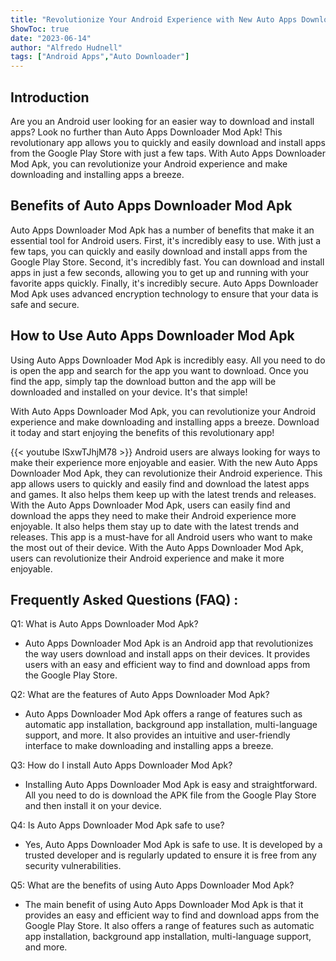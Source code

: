 ```yaml
---
title: "Revolutionize Your Android Experience with New Auto Apps Downloader Mod Apk!"
ShowToc: true 
date: "2023-06-14"
author: "Alfredo Hudnell" 
tags: ["Android Apps","Auto Downloader"]
---
```

## Introduction

Are you an Android user looking for an easier way to download and install apps? Look no further than Auto Apps Downloader Mod Apk! This revolutionary app allows you to quickly and easily download and install apps from the Google Play Store with just a few taps. With Auto Apps Downloader Mod Apk, you can revolutionize your Android experience and make downloading and installing apps a breeze.

## Benefits of Auto Apps Downloader Mod Apk

Auto Apps Downloader Mod Apk has a number of benefits that make it an essential tool for Android users. First, it's incredibly easy to use. With just a few taps, you can quickly and easily download and install apps from the Google Play Store. Second, it's incredibly fast. You can download and install apps in just a few seconds, allowing you to get up and running with your favorite apps quickly. Finally, it's incredibly secure. Auto Apps Downloader Mod Apk uses advanced encryption technology to ensure that your data is safe and secure.

## How to Use Auto Apps Downloader Mod Apk

Using Auto Apps Downloader Mod Apk is incredibly easy. All you need to do is open the app and search for the app you want to download. Once you find the app, simply tap the download button and the app will be downloaded and installed on your device. It's that simple!

With Auto Apps Downloader Mod Apk, you can revolutionize your Android experience and make downloading and installing apps a breeze. Download it today and start enjoying the benefits of this revolutionary app!

{{< youtube lSxwTJhjM78 >}} 
Android users are always looking for ways to make their experience more enjoyable and easier. With the new Auto Apps Downloader Mod Apk, they can revolutionize their Android experience. This app allows users to quickly and easily find and download the latest apps and games. It also helps them keep up with the latest trends and releases. With the Auto Apps Downloader Mod Apk, users can easily find and download the apps they need to make their Android experience more enjoyable. It also helps them stay up to date with the latest trends and releases. This app is a must-have for all Android users who want to make the most out of their device. With the Auto Apps Downloader Mod Apk, users can revolutionize their Android experience and make it more enjoyable.

## Frequently Asked Questions (FAQ) :
Q1: What is Auto Apps Downloader Mod Apk?
- Auto Apps Downloader Mod Apk is an Android app that revolutionizes the way users download and install apps on their devices. It provides users with an easy and efficient way to find and download apps from the Google Play Store.

Q2: What are the features of Auto Apps Downloader Mod Apk?
- Auto Apps Downloader Mod Apk offers a range of features such as automatic app installation, background app installation, multi-language support, and more. It also provides an intuitive and user-friendly interface to make downloading and installing apps a breeze.

Q3: How do I install Auto Apps Downloader Mod Apk?
- Installing Auto Apps Downloader Mod Apk is easy and straightforward. All you need to do is download the APK file from the Google Play Store and then install it on your device.

Q4: Is Auto Apps Downloader Mod Apk safe to use?
- Yes, Auto Apps Downloader Mod Apk is safe to use. It is developed by a trusted developer and is regularly updated to ensure it is free from any security vulnerabilities.

Q5: What are the benefits of using Auto Apps Downloader Mod Apk?
- The main benefit of using Auto Apps Downloader Mod Apk is that it provides an easy and efficient way to find and download apps from the Google Play Store. It also offers a range of features such as automatic app installation, background app installation, multi-language support, and more.


